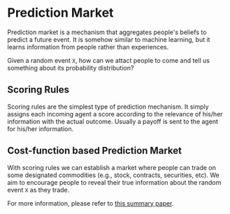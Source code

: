 # Prediction Market

Prediction market is a mechanism that aggregates people's beliefs to predict a future event. It is somehow similar to machine learning, but it learns information from people rather than experiences.

Given a random event `X`, how can we attact people to come and tell us something about its probability distribution?

## Scoring Rules

Scoring rules are the simplest type of prediction mechanism. It simply assigns each incoming agent a score according to the relevance of his/her information with the actual outcome. Usually a payoff is sent to the agent for his/her information.

## Cost-function based Prediction Market

With scoring rules we can establish a market where people can trade on some designated commodities (e.g., stock, contracts, securities, etc). We aim to encourage people to reveal their true information about the random event `X` as they trade. 

For more information, please refer to [this summary paper](https://github.com/shineyruan/Reading-Group-Kutty-Meetings/blob/master/summary-paper.pdf).
